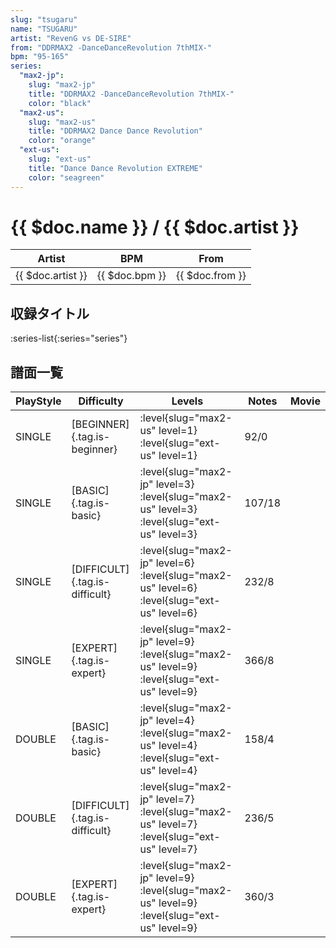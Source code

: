 ```yaml
---
slug: "tsugaru"
name: "TSUGARU"
artist: "RevenG vs DE-SIRE"
from: "DDRMAX2 -DanceDanceRevolution 7thMIX-"
bpm: "95-165"
series:
  "max2-jp":
    slug: "max2-jp"
    title: "DDRMAX2 -DanceDanceRevolution 7thMIX-"
    color: "black"
  "max2-us":
    slug: "max2-us"
    title: "DDRMAX2 Dance Dance Revolution"
    color: "orange"
  "ext-us":
    slug: "ext-us"
    title: "Dance Dance Revolution EXTREME"
    color: "seagreen"
---
```


# {{ $doc.name }} / {{ $doc.artist }}

|Artist|BPM|From|
|------|---|----|
|{{ $doc.artist }}|{{ $doc.bpm }}|{{ $doc.from }}|

## 収録タイトル

:series-list{:series="series"}

## 譜面一覧

|PlayStyle|Difficulty|Levels|Notes|Movie|
|---------|----------|------|-----|-----|
|SINGLE|[BEGINNER]{.tag.is-beginner}|:level{slug="max2-us" level=1} :level{slug="ext-us" level=1}|92/0||
|SINGLE|[BASIC]{.tag.is-basic}|:level{slug="max2-jp" level=3} :level{slug="max2-us" level=3} :level{slug="ext-us" level=3}|107/18||
|SINGLE|[DIFFICULT]{.tag.is-difficult}|:level{slug="max2-jp" level=6} :level{slug="max2-us" level=6} :level{slug="ext-us" level=6}|232/8||
|SINGLE|[EXPERT]{.tag.is-expert}|:level{slug="max2-jp" level=9} :level{slug="max2-us" level=9} :level{slug="ext-us" level=9}|366/8||
|DOUBLE|[BASIC]{.tag.is-basic}|:level{slug="max2-jp" level=4} :level{slug="max2-us" level=4} :level{slug="ext-us" level=4}|158/4||
|DOUBLE|[DIFFICULT]{.tag.is-difficult}|:level{slug="max2-jp" level=7} :level{slug="max2-us" level=7} :level{slug="ext-us" level=7}|236/5||
|DOUBLE|[EXPERT]{.tag.is-expert}|:level{slug="max2-jp" level=9} :level{slug="max2-us" level=9} :level{slug="ext-us" level=9}|360/3||
